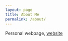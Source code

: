 ```yaml
---
layout: page
title: About Me
permalink: /about/
---
```


Personal webpage, [website](https://mzaidi59.github.io/)
